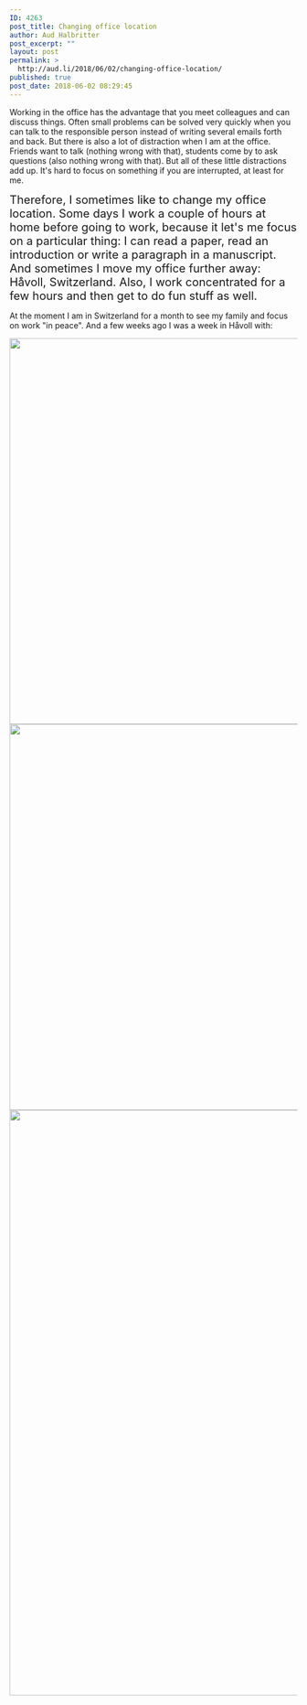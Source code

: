 ```yaml
---
ID: 4263
post_title: Changing office location
author: Aud Halbritter
post_excerpt: ""
layout: post
permalink: >
  http://aud.li/2018/06/02/changing-office-location/
published: true
post_date: 2018-06-02 08:29:45
---
```

Working in the office has the advantage that you meet colleagues and can discuss things. Often small problems can be solved very quickly when you can talk to the responsible person instead of writing several emails forth and back. But there is also a lot of distraction when I am at the office. Friends want to talk (nothing wrong with that), students come by to ask questions (also nothing wrong with that). But all of these little distractions add up. It's hard to focus on something if you are interrupted, at least for me.

<span style="font-size: 20px;">Therefore, I sometimes like to change my office location. Some days I work a couple of hours at home before going to work, because it let's me focus on a particular thing: I can read a paper, read an introduction or write a paragraph in a manuscript. And sometimes I move my office further away: Håvoll, Switzerland. Also, I work concentrated for a few hours and then get to do fun stuff as well.</span>

At the moment I am in Switzerland for a month to see my family and focus on work "in peace". And a few weeks ago I was a week in Håvoll with:

<a href="http://aud.li/wp-content/uploads/2018/06/2018-05-18-15.03.12.jpg"><img class="alignnone size-large wp-image-4266" src="http://aud.li/wp-content/uploads/2018/06/2018-05-18-15.03.12-1024x768.jpg" alt="" width="900" height="675" /></a> <a href="http://aud.li/wp-content/uploads/2018/06/2018-05-18-15.03.43.jpg"><img class="alignnone size-large wp-image-4267" src="http://aud.li/wp-content/uploads/2018/06/2018-05-18-15.03.43-1024x768.jpg" alt="" width="900" height="675" /></a> <a href="http://aud.li/wp-content/uploads/2018/06/2018-05-18-19.40.48.jpg"><img class="alignnone wp-image-4268 size-large" src="http://aud.li/wp-content/uploads/2018/06/2018-05-18-19.40.48-e1527920977602-768x1024.jpg" alt="" width="768" height="1024" /></a>